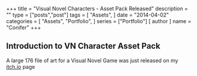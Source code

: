 +++
title = "Visual Novel Characters - Asset Pack Released"
description = ""
type = ["posts","post"]
tags = [
    "Assets",
]
date = "2014-04-02"
categories = [
    "Assets",
    "Portfolio",
]
series = ["Portfolio"]
[ author ]
  name = "Conifer"
+++

## Introduction to VN Character Asset Pack

A large 176 file of art for a Visual Novel Game was just released on my [itch.io](https://conifer-dev.itch.io/visual-novel-characters-asset-pack) page

[go]: https://golang.org/
[gohtmltemplate]: https://golang.org/pkg/html/template/
